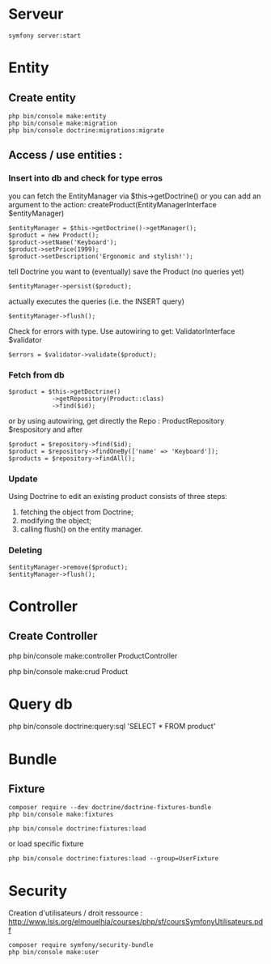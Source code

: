 # Serveur

```
symfony server:start
```

# Entity

## Create entity

```
php bin/console make:entity
php bin/console make:migration
php bin/console doctrine:migrations:migrate
```

## Access / use entities :

### Insert into db and check for type erros

you can fetch the EntityManager via $this->getDoctrine()
or you can add an argument to the action: createProduct(EntityManagerInterface $entityManager)

```
$entityManager = $this->getDoctrine()->getManager();
$product = new Product();
$product->setName('Keyboard');
$product->setPrice(1999);
$product->setDescription('Ergonomic and stylish!');
```

tell Doctrine you want to (eventually) save the Product (no queries yet)

```
$entityManager->persist($product);
```

actually executes the queries (i.e. the INSERT query)

```
$entityManager->flush();
```

Check for errors with type.
Use autowiring to get: ValidatorInterface $validator

```
$errors = $validator->validate($product);
```

### Fetch from db

```
$product = $this->getDoctrine()
            ->getRepository(Product::class)
            ->find($id);
```

or by using autowiring, get directly the Repo : ProductRepository $respository and after

```
$product = $repository->find($id);
$product = $repository->findOneBy(['name' => 'Keyboard']);
$products = $repository->findAll();
```

### Update

Using Doctrine to edit an existing product consists of three steps:

1. fetching the object from Doctrine;
2. modifying the object;
3. calling flush() on the entity manager.

### Deleting

```
$entityManager->remove($product);
$entityManager->flush();
```

# Controller

## Create Controller

php bin/console make:controller ProductController

php bin/console make:crud Product

# Query db

php bin/console doctrine:query:sql 'SELECT \* FROM product'

# Bundle

## Fixture

```
composer require --dev doctrine/doctrine-fixtures-bundle
php bin/console make:fixtures

php bin/console doctrine:fixtures:load
```

or load specific fixture

```
php bin/console doctrine:fixtures:load --group=UserFixture
```

# Security

Creation d'utilisateurs / droit
ressource :
http://www.lsis.org/elmouelhia/courses/php/sf/coursSymfonyUtilisateurs.pdf

```
composer require symfony/security-bundle
php bin/console make:user
```
